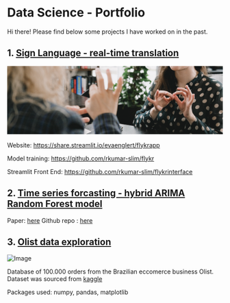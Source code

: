 # Data Science - Portfolio
Hi there! Please find below some projects I have worked on in the past. 


## 1. [Sign Language - real-time translation](https://share.streamlit.io/evaenglert/flykrapp)
![Image](https://github.com/evaenglert/DataScience_Portfolio/blob/main/SignLanguage2.png)

Website: https://share.streamlit.io/evaenglert/flykrapp 

Model training: https://github.com/rkumar-slim/flykr 

Streamlit Front End: https://github.com/rkumar-slim/flykrinterface

## 2. [Time series forcasting - hybrid ARIMA Random Forest model](https://github.com/evaenglert/RandomForestHybridModel)

Paper: [here](https://github.com/evaenglert/RandomForestHybridModel/blob/master/Time_series_forecasting_using_a_hybrid_ARIMA_and_Random_Forest_Model%20(1).pdf)
Github repo : [here](https://github.com/evaenglert/RandomForestHybridModel)


## 3. [Olist data exploration](https://github.com/evaenglert/data-exploration-olist)
![Image](https://miro.medium.com/max/1200/1*axbXtRXw9pgn1QA9HVkQVA.png)

Database of 100.000 orders from the Brazilian eccomerce business Olist. Dataset was sourced from [kaggle](https://www.kaggle.com/olistbr/brazilian-ecommerce)

Packages used: numpy, pandas, matplotlib




